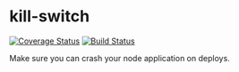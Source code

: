 # kill-switch

[![Coverage Status](https://coveralls.io/repos/github/eiriksm/kill-switch/badge.svg?branch=master)](https://coveralls.io/github/eiriksm/kill-switch?branch=master)
[![Build Status](https://travis-ci.org/eiriksm/kill-switch.svg?branch=master)](https://travis-ci.org/eiriksm/kill-switch)

Make sure you can crash your node application on deploys.
